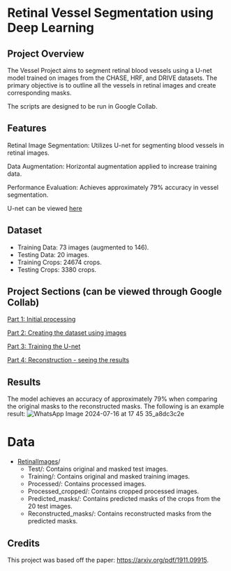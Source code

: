 # Retinal Vessel Segmentation using Deep Learning

## Project Overview
The Vessel Project aims to segment retinal blood vessels using a U-net model trained on images from the CHASE, HRF, and DRIVE datasets. The primary objective is to outline all the vessels in retinal images and create corresponding masks.

The scripts are designed to be run in Google Collab.

## Features
Retinal Image Segmentation: Utilizes U-net for segmenting blood vessels in retinal images.

Data Augmentation: Horizontal augmentation applied to increase training data.

Performance Evaluation: Achieves approximately 79% accuracy in vessel segmentation.

U-net can be viewed [here](https://drive.google.com/file/d/1ZoxYWVA33N-eV8x7h9zJHn3BUdWdQYUn/view?usp=sharing)

## Dataset
- Training Data: 73 images (augmented to 146).
- Testing Data: 20 images.
- Training Crops: 24674 crops.
- Testing Crops: 3380 crops.

## Project Sections (can be viewed through Google Collab)

[Part 1: Initial processing](https://colab.research.google.com/drive/1VMovHh_UP_c6gzeyY7ccjO_zObRFsySk#scrollTo=3sa4X_XXOnw0)

[Part 2: Creating the dataset using images](https://colab.research.google.com/drive/1BwMzLDErF3z0Uac-7mNmGYKC3cW1anj4#scrollTo=9gVFZD1sQ-0U)

[Part 3: Training the U-net](https://colab.research.google.com/drive/1o7xiHB1q73OHhJY8LWF8fRgsLucOCZwV#scrollTo=3AJA1vFl7-2S)

[Part 4: Reconstruction - seeing the results](https://colab.research.google.com/drive/1mCgdzgRPaw19VW8F83vSjl2W9cgOs22G#scrollTo=rBjJ_1DZN4Dy)

## Results
The model achieves an accuracy of approximately 79% when comparing the original masks to the reconstructed masks.
The following is an example result:
![WhatsApp Image 2024-07-16 at 17 45 35_a8dc3c2e](https://github.com/user-attachments/assets/56aea650-e60e-479c-8caa-9140075e8c85)

# Data
- [RetinalImages](https://drive.google.com/drive/u/0/folders/1Rpvv94i4UVRSjpQh8Oz4z9uUspljQzC0)/
  - Test/: Contains original and masked test images.
  - Training/: Contains original and masked training images.
  - Processed/: Contains processed images.
  - Processed_cropped/: Contains cropped processed images.
  - Predicted_masks/: Contains predicted masks of the crops from the 20 test images.
  - Reconstructed_masks/: Contains reconstructed masks from the predicted masks.

## Credits
This project was based off the paper: https://arxiv.org/pdf/1911.09915.
